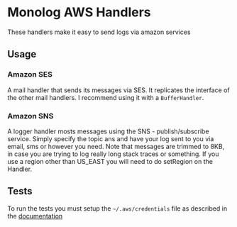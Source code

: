 # Monolog AWS Handlers

These handlers make it easy to send logs via amazon services

## Usage

### Amazon SES

A mail handler that sends its messages via SES.
It replicates the interface of the other mail handlers. I recommend using it with a `BufferHandler`.

### Amazon SNS

A logger handler mosts messages using the SNS - publish/subscribe service.
Simply specify the topic ans and have your log sent to you via email, sms or however you need.
Note that messages are trimmed to 8KB, in case you are trying to log really long stack traces or something.
If you use a region other than US_EAST you will need to do setRegion on the Handler.

## Tests

To run the tests you must setup the `~/.aws/credentials` file as described in
the [documentation](http://docs.aws.amazon.com/aws-sdk-php/guide/latest/credentials.html#credential-profiles)
